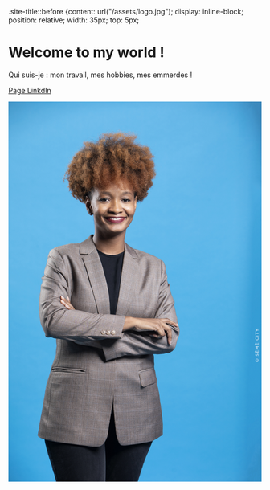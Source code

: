 .site-title::before {content: url("/assets/logo.jpg");
display: inline-block;
position: relative;
width: 35px;
top: 5px;

# Welcome to my world !

Qui suis-je : mon travail, mes hobbies, mes emmerdes !

[Page LinkdIn](https://www.linkedin.com/in/samya-barfleur-dancale-a96951121/)

![Image](SAMYA_01-BQ.jpg)

